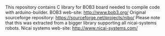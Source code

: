  This repository contains C library for BOB3 board needed to compile code with arduino-builder.
 BOB3 web-site: http://www.bob3.org/
 Original sourceforge repository: https://sourceforge.net/projects/nibo/
 Please note that this was extracted from a bigger library supporting all nicai-systems robots.
 Nicai systems web-site: http://www.nicai-systems.com/

